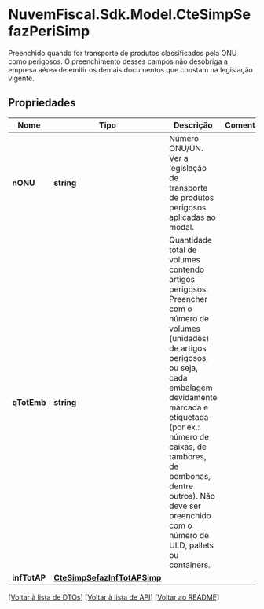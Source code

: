 # NuvemFiscal.Sdk.Model.CteSimpSefazPeriSimp
Preenchido quando for  transporte de produtos classificados pela ONU como perigosos.  O preenchimento desses campos não desobriga a empresa aérea de emitir os demais documentos que constam na legislação vigente.

## Propriedades

Nome | Tipo | Descrição | Comentários
------------ | ------------- | ------------- | -------------
**nONU** | **string** | Número ONU/UN.  Ver a legislação de transporte de produtos perigosos aplicadas ao modal. | 
**qTotEmb** | **string** | Quantidade total de volumes contendo artigos perigosos.  Preencher com o número de volumes (unidades) de artigos perigosos, ou seja, cada embalagem devidamente marcada e etiquetada (por ex.: número de caixas, de tambores, de bombonas, dentre outros). Não deve ser preenchido com o número de ULD, pallets ou containers. | 
**infTotAP** | [**CteSimpSefazInfTotAPSimp**](CteSimpSefazInfTotAPSimp.md) |  | 

[[Voltar à lista de DTOs]](../README.md#documentation-for-models) [[Voltar à lista de API]](../README.md#documentation-for-api-endpoints) [[Voltar ao README]](../README.md)


